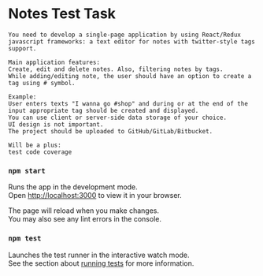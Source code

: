 # Notes Test Task
```
You need to develop a single-page application by using React/Redux javascript frameworks: a text editor for notes with twitter-style tags support.

Main application features:
Create, edit and delete notes. Also, filtering notes by tags.
While adding/editing note, the user should have an option to create a tag using # symbol.

Example:
User enters texts "I wanna go #shop" and during or at the end of the input appropriate tag should be created and displayed.
You can use client or server-side data storage of your choice.
UI design is not important.
The project should be uploaded to GitHub/GitLab/Bitbucket.

Will be a plus:
test code coverage
```

### `npm start`

Runs the app in the development mode.\
Open [http://localhost:3000](http://localhost:3000) to view it in your browser.

The page will reload when you make changes.\
You may also see any lint errors in the console.

### `npm test`

Launches the test runner in the interactive watch mode.\
See the section about [running tests](https://facebook.github.io/create-react-app/docs/running-tests) for more information.

